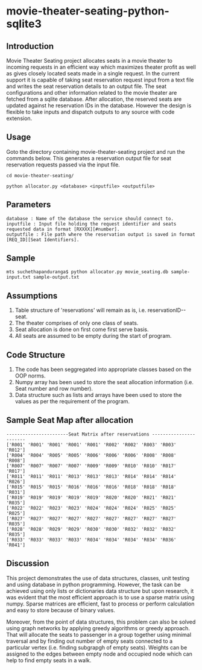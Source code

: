 # movie-theater-seating-python-sqlite3

## Introduction 

Movie Theater Seating project allocates seats in a movie theater to incoming requests in an efficient way which maximizes theater profit as well as gives closely located seats made in a single request. 
In the current support it is capable of taking seat reservation request input from a text file and writes the seat reservation details to an output file. The seat configurations and other information related to the movie theater are fetched from a sqlite database. 
After allocation, the reserved seats are updated against he reservation IDs in the database. However the design is flexible to take inputs and dispatch outputs to any source with code extension.

## Usage 

Goto the directory containing movie-theater-seating project and run the commands below. 
This generates a reservation output file for seat reservation requests passed via the input file.

```
cd movie-theater-seating/ 
```

```
python allocator.py <database> <inputfile> <outputfile>
```

## Parameters 

```
database : Name of the database the service should connect to.
inputfile : Input file holding the request identifier and seats requested data in format [RXXXX][#number].
outputfile : File path where the reservation output is saved in format [REQ_ID][Seat Identifiers].
```

## Sample 

```
mts suchethapanduranga$ python allocator.py movie_seating.db sample-input.txt sample-output.txt
```

## Assumptions

1. Table structure of 'reservations' will remain as is, i.e. reservationID--seat. 
2. The theater comprises of only one class of seats. 
3. Seat allocation is done on first come first serve basis. 
4. All seats are assumed to be empty during the start of program.

## Code Structure 

1. The code has been seggregated into appropriate classes based on the OOP norms.
2. Numpy array has been used to store the seat allocation information (i.e. Seat number and row number).
3. Data structure such as lists and arrays have been used to store the values as per the requirement of the program.

## Sample Seat Map after allocation

```
-----------------------Seat Matrix after reservations -----------------------
['R001' 'R001' 'R001' 'R001' 'R001' 'R002' 'R002' 'R003' 'R003' 'R012']
['R004' 'R004' 'R005' 'R005' 'R006' 'R006' 'R006' 'R008' 'R008' 'R008']
['R007' 'R007' 'R007' 'R007' 'R009' 'R009' 'R010' 'R010' 'R017' 'R017']
['R011' 'R011' 'R011' 'R013' 'R013' 'R013' 'R014' 'R014' 'R014' 'R026']
['R015' 'R015' 'R015' 'R016' 'R016' 'R016' 'R018' 'R018' 'R018' 'R031']
['R019' 'R019' 'R019' 'R019' 'R019' 'R020' 'R020' 'R021' 'R021' 'R035']
['R022' 'R022' 'R023' 'R023' 'R024' 'R024' 'R024' 'R025' 'R025' 'R025']
['R027' 'R027' 'R027' 'R027' 'R027' 'R027' 'R027' 'R027' 'R027' 'R035']
['R028' 'R028' 'R029' 'R029' 'R030' 'R030' 'R032' 'R032' 'R032' 'R035']
['R033' 'R033' 'R033' 'R033' 'R034' 'R034' 'R034' 'R034' 'R036' 'R041']
```

## Discussion

This project demonstrates the use of data structures, classes, unit testing and using database in python programming. 
However, the task can be achieved using only lists or dictionaries data structure 
but upon research, it was evident that the most efficient approach is to use a sparse matrix using numpy. 
Sparse matrices are efficient, fast to process or perform calculation and easy to store because of binary values.

Moreover, from the point of data structures, this problem can also be solved using graph networks by applying greedy algorithms or greedy approach. 
That will allocate the seats to passenger in a group together using minimal traversal and by finding out number of empty seats connected to a particular vertex (i.e. finding subgrapgh of empty seats). 
Weights can be assigned to the edges between empty node and occupied node which can help to find empty seats in a walk. 
